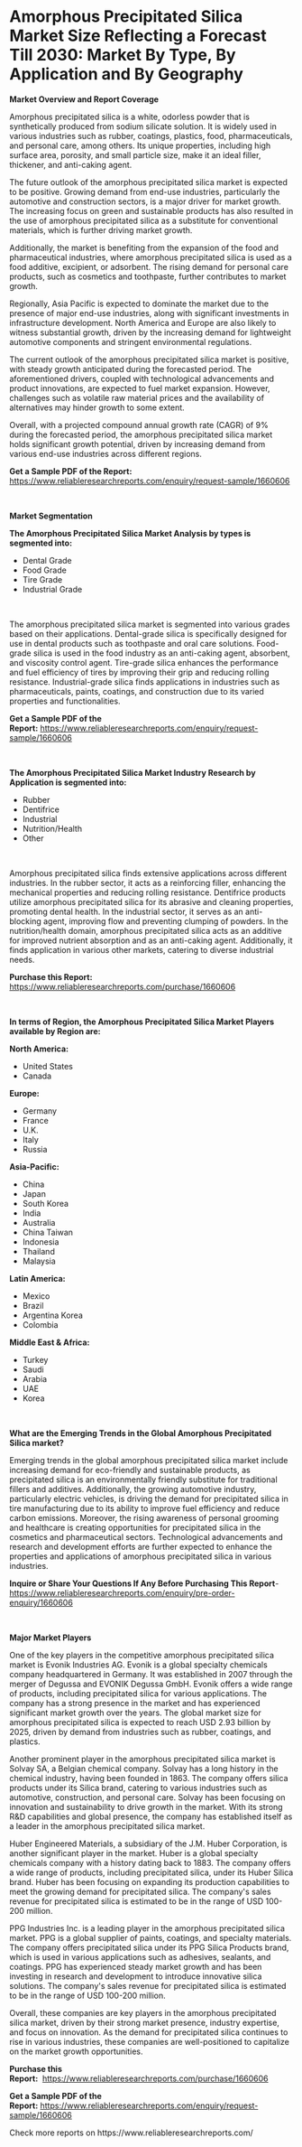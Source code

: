 <p><h1>Amorphous Precipitated Silica Market Size Reflecting a Forecast Till 2030: Market By Type, By Application and By Geography</h1></p><p><strong>Market Overview and Report Coverage</strong></p>
<p><p>Amorphous precipitated silica is a white, odorless powder that is synthetically produced from sodium silicate solution. It is widely used in various industries such as rubber, coatings, plastics, food, pharmaceuticals, and personal care, among others. Its unique properties, including high surface area, porosity, and small particle size, make it an ideal filler, thickener, and anti-caking agent.</p><p>The future outlook of the amorphous precipitated silica market is expected to be positive. Growing demand from end-use industries, particularly the automotive and construction sectors, is a major driver for market growth. The increasing focus on green and sustainable products has also resulted in the use of amorphous precipitated silica as a substitute for conventional materials, which is further driving market growth.</p><p>Additionally, the market is benefiting from the expansion of the food and pharmaceutical industries, where amorphous precipitated silica is used as a food additive, excipient, or adsorbent. The rising demand for personal care products, such as cosmetics and toothpaste, further contributes to market growth.</p><p>Regionally, Asia Pacific is expected to dominate the market due to the presence of major end-use industries, along with significant investments in infrastructure development. North America and Europe are also likely to witness substantial growth, driven by the increasing demand for lightweight automotive components and stringent environmental regulations.</p><p>The current outlook of the amorphous precipitated silica market is positive, with steady growth anticipated during the forecasted period. The aforementioned drivers, coupled with technological advancements and product innovations, are expected to fuel market expansion. However, challenges such as volatile raw material prices and the availability of alternatives may hinder growth to some extent.</p><p>Overall, with a projected compound annual growth rate (CAGR) of 9% during the forecasted period, the amorphous precipitated silica market holds significant growth potential, driven by increasing demand from various end-use industries across different regions.</p></p>
<p><strong>Get a Sample PDF of the Report:</strong> <a href="https://www.reliableresearchreports.com/enquiry/request-sample/1660606">https://www.reliableresearchreports.com/enquiry/request-sample/1660606</a></p>
<p>&nbsp;</p>
<p><strong>Market Segmentation</strong></p>
<p><strong>The Amorphous Precipitated Silica Market Analysis by types is segmented into:</strong></p>
<p><ul><li>Dental Grade</li><li>Food Grade</li><li>Tire Grade</li><li>Industrial Grade</li></ul></p>
<p>&nbsp;</p>
<p><p>The amorphous precipitated silica market is segmented into various grades based on their applications. Dental-grade silica is specifically designed for use in dental products such as toothpaste and oral care solutions. Food-grade silica is used in the food industry as an anti-caking agent, absorbent, and viscosity control agent. Tire-grade silica enhances the performance and fuel efficiency of tires by improving their grip and reducing rolling resistance. Industrial-grade silica finds applications in industries such as pharmaceuticals, paints, coatings, and construction due to its varied properties and functionalities.</p></p>
<p><strong>Get a Sample PDF of the Report:</strong>&nbsp;<a href="https://www.reliableresearchreports.com/enquiry/request-sample/1660606">https://www.reliableresearchreports.com/enquiry/request-sample/1660606</a></p>
<p>&nbsp;</p>
<p><strong>The Amorphous Precipitated Silica Market Industry Research by Application is segmented into:</strong></p>
<p><ul><li>Rubber</li><li>Dentifrice</li><li>Industrial</li><li>Nutrition/Health</li><li>Other</li></ul></p>
<p>&nbsp;</p>
<p><p>Amorphous precipitated silica finds extensive applications across different industries. In the rubber sector, it acts as a reinforcing filler, enhancing the mechanical properties and reducing rolling resistance. Dentifrice products utilize amorphous precipitated silica for its abrasive and cleaning properties, promoting dental health. In the industrial sector, it serves as an anti-blocking agent, improving flow and preventing clumping of powders. In the nutrition/health domain, amorphous precipitated silica acts as an additive for improved nutrient absorption and as an anti-caking agent. Additionally, it finds application in various other markets, catering to diverse industrial needs.</p></p>
<p><strong>Purchase this Report:</strong>&nbsp; <a href="https://www.reliableresearchreports.com/purchase/1660606">https://www.reliableresearchreports.com/purchase/1660606</a></p>
<p>&nbsp;</p>
<p><strong>In terms of Region, the Amorphous Precipitated Silica Market Players available by Region are:</strong></p>
<p>
    <p> <strong> North America: </strong>
        <ul>
            <li>United States</li>
            <li>Canada</li>
        </ul>
        </p> 
    <p> <strong> Europe: </strong>
        <ul>
            <li>Germany</li>
            <li>France</li>
            <li>U.K.</li>
            <li>Italy</li>
            <li>Russia</li>
        </ul>
        </p> 
    <p> <strong> Asia-Pacific: </strong>
        <ul>
            <li>China</li>
            <li>Japan</li>
            <li>South Korea</li>
            <li>India</li>
            <li>Australia</li>
            <li>China Taiwan</li>
            <li>Indonesia</li>
            <li>Thailand</li>
            <li>Malaysia</li>
        </ul>
        </p> 
    <p> <strong> Latin America: </strong>
        <ul>
            <li>Mexico</li>
            <li>Brazil</li>
            <li>Argentina Korea</li>
            <li>Colombia</li>
        </ul>
        </p> 
    <p> <strong> Middle East & Africa: </strong>
        <ul>
            <li>Turkey</li>
            <li>Saudi</li>
            <li>Arabia</li>
            <li>UAE</li>
            <li>Korea</li>
        </ul>
    </p>
    </p>
<p>&nbsp;</p>
<p><strong>What are the Emerging Trends in the Global Amorphous Precipitated Silica market?</strong></p>
<p><p>Emerging trends in the global amorphous precipitated silica market include increasing demand for eco-friendly and sustainable products, as precipitated silica is an environmentally friendly substitute for traditional fillers and additives. Additionally, the growing automotive industry, particularly electric vehicles, is driving the demand for precipitated silica in tire manufacturing due to its ability to improve fuel efficiency and reduce carbon emissions. Moreover, the rising awareness of personal grooming and healthcare is creating opportunities for precipitated silica in the cosmetics and pharmaceutical sectors. Technological advancements and research and development efforts are further expected to enhance the properties and applications of amorphous precipitated silica in various industries.</p></p>
<p><strong>Inquire or Share Your Questions If Any Before Purchasing This Report</strong>- <a href="https://www.reliableresearchreports.com/enquiry/pre-order-enquiry/1660606">https://www.reliableresearchreports.com/enquiry/pre-order-enquiry/1660606</a></p>
<p>&nbsp;</p>
<p><strong>Major Market Players</strong></p>
<p><p>One of the key players in the competitive amorphous precipitated silica market is Evonik Industries AG. Evonik is a global specialty chemicals company headquartered in Germany. It was established in 2007 through the merger of Degussa and EVONIK Degussa GmbH. Evonik offers a wide range of products, including precipitated silica for various applications. The company has a strong presence in the market and has experienced significant market growth over the years. The global market size for amorphous precipitated silica is expected to reach USD 2.93 billion by 2025, driven by demand from industries such as rubber, coatings, and plastics.</p><p>Another prominent player in the amorphous precipitated silica market is Solvay SA, a Belgian chemical company. Solvay has a long history in the chemical industry, having been founded in 1863. The company offers silica products under its Silica brand, catering to various industries such as automotive, construction, and personal care. Solvay has been focusing on innovation and sustainability to drive growth in the market. With its strong R&D capabilities and global presence, the company has established itself as a leader in the amorphous precipitated silica market.</p><p>Huber Engineered Materials, a subsidiary of the J.M. Huber Corporation, is another significant player in the market. Huber is a global specialty chemicals company with a history dating back to 1883. The company offers a wide range of products, including precipitated silica, under its Huber Silica brand. Huber has been focusing on expanding its production capabilities to meet the growing demand for precipitated silica. The company's sales revenue for precipitated silica is estimated to be in the range of USD 100-200 million.</p><p>PPG Industries Inc. is a leading player in the amorphous precipitated silica market. PPG is a global supplier of paints, coatings, and specialty materials. The company offers precipitated silica under its PPG Silica Products brand, which is used in various applications such as adhesives, sealants, and coatings. PPG has experienced steady market growth and has been investing in research and development to introduce innovative silica solutions. The company's sales revenue for precipitated silica is estimated to be in the range of USD 100-200 million.</p><p>Overall, these companies are key players in the amorphous precipitated silica market, driven by their strong market presence, industry expertise, and focus on innovation. As the demand for precipitated silica continues to rise in various industries, these companies are well-positioned to capitalize on the market growth opportunities.</p></p>
<p><strong>Purchase this Report:</strong>&nbsp;&nbsp;<a href="https://www.reliableresearchreports.com/purchase/1660606">https://www.reliableresearchreports.com/purchase/1660606</a></p>
<p></p>
<p><strong>Get a Sample PDF of the Report:</strong>&nbsp;<a href="https://www.reliableresearchreports.com/enquiry/request-sample/1660606">https://www.reliableresearchreports.com/enquiry/request-sample/1660606</a></p>
<p>Check more reports on https://www.reliableresearchreports.com/</p>